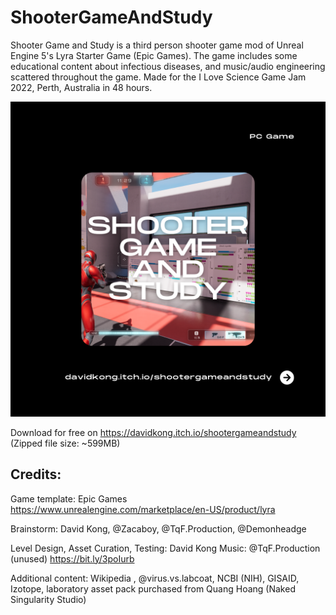 # ShooterGameAndStudy
Shooter Game and Study is a third person shooter game mod of Unreal Engine 5's Lyra Starter Game (Epic Games).
The game includes some educational content about infectious diseases, and music/audio engineering scattered throughout the game. 
Made for the I Love Science Game Jam 2022, Perth, Australia in 48 hours. 

![alt text](https://github.com/davidswkong/ShooterGameAndStudy/blob/main/Shootergameandstudy.png?raw=true)

Download for free on https://davidkong.itch.io/shootergameandstudy (Zipped file size: ~599MB)

## Credits: 

Game template: Epic Games 
https://www.unrealengine.com/marketplace/en-US/product/lyra 

Brainstorm: David Kong, @Zacaboy, @TqF.Production, @Demonheadge 

Level Design, Asset Curation, Testing:  David Kong 
Music:  @TqF.Production (unused) https://bit.ly/3poIurb

Additional content:  Wikipedia , @virus.vs.labcoat, NCBI (NIH), GISAID, Izotope, laboratory asset pack purchased from Quang Hoang (Naked Singularity Studio)

